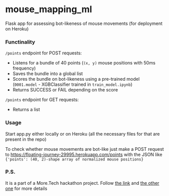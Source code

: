 # mouse_mapping_ml

Flask app for assessing bot-likeness of mouse movements (for deployment on Heroku)

### Functinality
`/points` endpoint for POST requests:
- Listens for a bundle of 40 points (`(x, y)` mouse positions with 50ms frequency)
- Saves the bundle into a global list
- Scores the bundle on bot-likeness using a pre-trained model (`0001.model` - XGBClassifier trained in `train_model.ipynb`)
- Returns SUCCESS or FAIL depending on the score

`/points` endpoint for GET requests:
- Returns a list 

### Usage
Start app.py either locally or on Heroku (all the necessary files for that are present in the repo)

To check whether mouse movements are bot-like just make a POST request to https://floating-journey-29995.herokuapp.com/points with the JSON like `{'points': (40, 2)-shape array of normalized mouse positions}`

### P.S.
It is a part of a More.Tech hackathon project. Follow [the link](https://github.com/WhoAmIRUS/vtb-hackathon) and [the other one](https://github.com/NikitaChizhov/More.Tech) for more details
